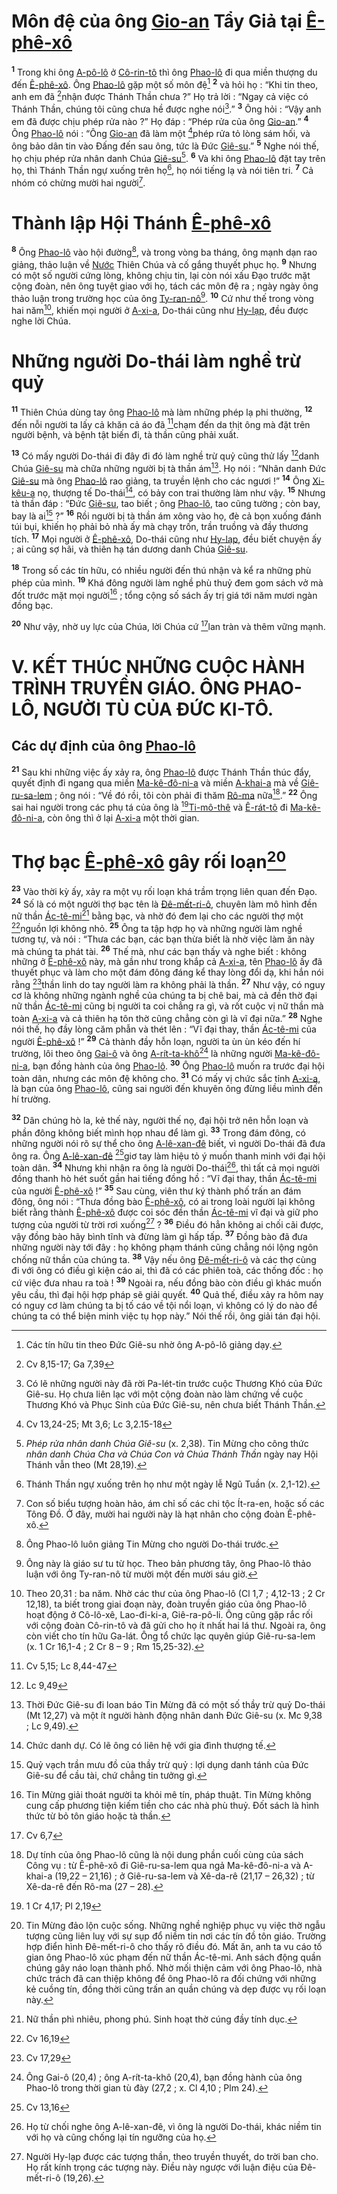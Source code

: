 # Môn đệ của ông [Gio-an]() Tẩy Giả tại [Ê-phê-xô]()
<sup><b>1</b></sup> Trong khi ông [A-pô-lô]() ở [Cô-rin-tô]() thì ông [Phao-lô]() đi qua miền thượng du đến [Ê-phê-xô](). Ông [Phao-lô]() gặp một số môn đệ[^1-57289c61-645e-4a3b-b80e-80ab5d8e4aaf] <sup><b>2</b></sup> và hỏi họ : “Khi tin theo, anh em đã [^1@-57289c61-645e-4a3b-b80e-80ab5d8e4aaf]nhận được Thánh Thần chưa ?” Họ trả lời : “Ngay cả việc có Thánh Thần, chúng tôi cũng chưa hề được nghe nói[^2-57289c61-645e-4a3b-b80e-80ab5d8e4aaf].” <sup><b>3</b></sup> Ông hỏi : “Vậy anh em đã được chịu phép rửa nào ?” Họ đáp : “Phép rửa của ông [Gio-an]().” <sup><b>4</b></sup> Ông [Phao-lô]() nói : “Ông [Gio-an]() đã làm một [^2@-57289c61-645e-4a3b-b80e-80ab5d8e4aaf]phép rửa tỏ lòng sám hối, và ông bảo dân tin vào Đấng đến sau ông, tức là Đức [Giê-su]().” <sup><b>5</b></sup> Nghe nói thế, họ chịu phép rửa nhân danh Chúa [Giê-su]()[^3-57289c61-645e-4a3b-b80e-80ab5d8e4aaf]. <sup><b>6</b></sup> Và khi ông [Phao-lô]() đặt tay trên họ, thì Thánh Thần ngự xuống trên họ[^4-57289c61-645e-4a3b-b80e-80ab5d8e4aaf], họ nói tiếng lạ và nói tiên tri. <sup><b>7</b></sup> Cả nhóm có chừng mười hai người[^5-57289c61-645e-4a3b-b80e-80ab5d8e4aaf].


# Thành lập Hội Thánh [Ê-phê-xô]()
<sup><b>8</b></sup> Ông [Phao-lô]() vào hội đường[^6-57289c61-645e-4a3b-b80e-80ab5d8e4aaf], và trong vòng ba tháng, ông mạnh dạn rao giảng, thảo luận về [Nước]() Thiên Chúa và cố gắng thuyết phục họ. <sup><b>9</b></sup> Nhưng có một số người cứng lòng, không chịu tin, lại còn nói xấu Đạo trước mặt cộng đoàn, nên ông tuyệt giao với họ, tách các môn đệ ra ; ngày ngày ông thảo luận trong trường học của ông [Ty-ran-nô]()[^7-57289c61-645e-4a3b-b80e-80ab5d8e4aaf]. <sup><b>10</b></sup> Cứ như thế trong vòng hai năm[^8-57289c61-645e-4a3b-b80e-80ab5d8e4aaf], khiến mọi người ở [A-xi-a](), Do-thái cũng như [Hy-lạp](), đều được nghe lời Chúa.


# Những người Do-thái làm nghề trừ quỷ
<sup><b>11</b></sup> Thiên Chúa dùng tay ông [Phao-lô]() mà làm những phép lạ phi thường, <sup><b>12</b></sup> đến nỗi người ta lấy cả khăn cả áo đã [^3@-57289c61-645e-4a3b-b80e-80ab5d8e4aaf]chạm đến da thịt ông mà đặt trên người bệnh, và bệnh tật biến đi, tà thần cũng phải xuất.

<sup><b>13</b></sup> Có mấy người Do-thái đi đây đi đó làm nghề trừ quỷ cũng thử lấy [^4@-57289c61-645e-4a3b-b80e-80ab5d8e4aaf]danh Chúa [Giê-su]() mà chữa những người bị tà thần ám[^9-57289c61-645e-4a3b-b80e-80ab5d8e4aaf]. Họ nói : “Nhân danh Đức [Giê-su]() mà ông [Phao-lô]() rao giảng, ta truyền lệnh cho các ngươi !” <sup><b>14</b></sup> Ông [Xi-kêu-a]() nọ, thượng tế Do-thái[^10-57289c61-645e-4a3b-b80e-80ab5d8e4aaf], có bảy con trai thường làm như vậy. <sup><b>15</b></sup> Nhưng tà thần đáp : “Đức [Giê-su](), tao biết ; ông [Phao-lô](), tao cũng tường ; còn bay, bay là ai[^11-57289c61-645e-4a3b-b80e-80ab5d8e4aaf] ?” <sup><b>16</b></sup> Rồi người bị tà thần ám xông vào họ, đè cả bọn xuống đánh túi bụi, khiến họ phải bỏ nhà ấy mà chạy trốn, trần truồng và đầy thương tích. <sup><b>17</b></sup> Mọi người ở [Ê-phê-xô](), Do-thái cũng như [Hy-lạp](), đều biết chuyện ấy ; ai cũng sợ hãi, và thiên hạ tán dương danh Chúa [Giê-su]().

<sup><b>18</b></sup> Trong số các tín hữu, có nhiều người đến thú nhận và kể ra những phù phép của mình. <sup><b>19</b></sup> Khá đông người làm nghề phù thuỷ đem gom sách vở mà đốt trước mặt mọi người[^12-57289c61-645e-4a3b-b80e-80ab5d8e4aaf] ; tổng cộng số sách ấy trị giá tới năm mươi ngàn đồng bạc.

<sup><b>20</b></sup> Như vậy, nhờ uy lực của Chúa, lời Chúa cứ [^5@-57289c61-645e-4a3b-b80e-80ab5d8e4aaf]lan tràn và thêm vững mạnh.


# V. KẾT THÚC NHỮNG CUỘC HÀNH TRÌNH TRUYỀN GIÁO. ÔNG PHAO-LÔ, NGƯỜI TÙ CỦA ĐỨC KI-TÔ.

## Các dự định của ông [Phao-lô]()
<sup><b>21</b></sup> Sau khi những việc ấy xảy ra, ông [Phao-lô]() được Thánh Thần thúc đẩy, quyết định đi ngang qua miền [Ma-kê-đô-ni-a]() và miền [A-khai-a]() mà về [Giê-ru-sa-lem]() ; ông nói : “Về đó rồi, tôi còn phải đi thăm [Rô-ma]() nữa[^13-57289c61-645e-4a3b-b80e-80ab5d8e4aaf].” <sup><b>22</b></sup> Ông sai hai người trong các phụ tá của ông là [^6@-57289c61-645e-4a3b-b80e-80ab5d8e4aaf][Ti-mô-thê]() và [Ê-rát-tô]() đi [Ma-kê-đô-ni-a](), còn ông thì ở lại [A-xi-a]() một thời gian.


# Thợ bạc [Ê-phê-xô]() gây rối loạn[^14-57289c61-645e-4a3b-b80e-80ab5d8e4aaf]
<sup><b>23</b></sup> Vào thời kỳ ấy, xảy ra một vụ rối loạn khá trầm trọng liên quan đến Đạo. <sup><b>24</b></sup> Số là có một người thợ bạc tên là [Đê-mết-ri-ô](), chuyên làm mô hình đền nữ thần [Ác-tê-mi]()[^15-57289c61-645e-4a3b-b80e-80ab5d8e4aaf] bằng bạc, và nhờ đó đem lại cho các người thợ một [^7@-57289c61-645e-4a3b-b80e-80ab5d8e4aaf]nguồn lợi không nhỏ. <sup><b>25</b></sup> Ông ta tập hợp họ và những người làm nghề tương tự, và nói : “Thưa các bạn, các bạn thừa biết là nhờ việc làm ăn này mà chúng ta phát tài. <sup><b>26</b></sup> Thế mà, như các bạn thấy và nghe biết : không những ở [Ê-phê-xô]() này, mà gần như trong khắp cả [A-xi-a](), tên [Phao-lô]() ấy đã thuyết phục và làm cho một đám đông đáng kể thay lòng đổi dạ, khi hắn nói rằng [^8@-57289c61-645e-4a3b-b80e-80ab5d8e4aaf]thần linh do tay người làm ra không phải là thần. <sup><b>27</b></sup> Như vậy, có nguy cơ là không những ngành nghề của chúng ta bị chê bai, mà cả đền thờ đại nữ thần [Ác-tê-mi]() cũng bị người ta coi chẳng ra gì, và rốt cuộc vị nữ thần mà toàn [A-xi-a]() và cả thiên hạ tôn thờ cũng chẳng còn gì là vĩ đại nữa.” <sup><b>28</b></sup> Nghe nói thế, họ đầy lòng căm phẫn và thét lên : “Vĩ đại thay, thần [Ác-tê-mi]() của người [Ê-phê-xô]() !” <sup><b>29</b></sup> Cả thành đầy hỗn loạn, người ta ùn ùn kéo đến hí trường, lôi theo ông [Gai-ô]() và ông [A-rít-ta-khô]()[^16-57289c61-645e-4a3b-b80e-80ab5d8e4aaf] là những người [Ma-kê-đô-ni-a](), bạn đồng hành của ông [Phao-lô](). <sup><b>30</b></sup> Ông [Phao-lô]() muốn ra trước đại hội toàn dân, nhưng các môn đệ không cho. <sup><b>31</b></sup> Có mấy vị chức sắc tỉnh [A-xi-a](), là bạn của ông [Phao-lô](), cũng sai người đến khuyên ông đừng liều mình đến hí trường.

<sup><b>32</b></sup> Dân chúng hò la, kẻ thế này, người thế nọ, đại hội trở nên hỗn loạn và phần đông không biết mình họp nhau để làm gì. <sup><b>33</b></sup> Trong đám đông, có những người nói rõ sự thể cho ông [A-lê-xan-đê]() biết, vì người Do-thái đã đưa ông ra. Ông [A-lê-xan-đê]() [^9@-57289c61-645e-4a3b-b80e-80ab5d8e4aaf]giơ tay làm hiệu tỏ ý muốn thanh minh với đại hội toàn dân. <sup><b>34</b></sup> Nhưng khi nhận ra ông là người Do-thái[^17-57289c61-645e-4a3b-b80e-80ab5d8e4aaf], thì tất cả mọi người đồng thanh hò hét suốt gần hai tiếng đồng hồ : “Vĩ đại thay, thần [Ác-tê-mi]() của người [Ê-phê-xô]() !” <sup><b>35</b></sup> Sau cùng, viên thư ký thành phố trấn an đám đông, ông nói : “Thưa đồng bào [Ê-phê-xô](), có ai trong loài người lại không biết rằng thành [Ê-phê-xô]() được coi sóc đền thần [Ác-tê-mi]() vĩ đại và giữ pho tượng của người từ trời rơi xuống[^18-57289c61-645e-4a3b-b80e-80ab5d8e4aaf] ? <sup><b>36</b></sup> Điều đó hẳn không ai chối cãi được, vậy đồng bào hãy bình tĩnh và đừng làm gì hấp tấp. <sup><b>37</b></sup> Đồng bào đã đưa những người này tới đây : họ không phạm thánh cũng chẳng nói lộng ngôn chống nữ thần của chúng ta. <sup><b>38</b></sup> Vậy nếu ông [Đê-mết-ri-ô]() và các thợ cùng đi với ông có điều gì kiện cáo ai, thì đã có các phiên toà, các thống đốc : họ cứ việc đưa nhau ra toà ! <sup><b>39</b></sup> Ngoài ra, nếu đồng bào còn điều gì khác muốn yêu cầu, thì đại hội hợp pháp sẽ giải quyết. <sup><b>40</b></sup> Quả thế, điều xảy ra hôm nay có nguy cơ làm chúng ta bị tố cáo về tội nổi loạn, vì không có lý do nào để chúng ta có thể biện minh việc tụ họp này.” Nói thế rồi, ông giải tán đại hội.

[^1-57289c61-645e-4a3b-b80e-80ab5d8e4aaf]: Các tín hữu tin theo Đức Giê-su nhờ ông A-pô-lô giảng dạy.
[^2-57289c61-645e-4a3b-b80e-80ab5d8e4aaf]: Có lẽ những người này đã rời Pa-lét-tin trước cuộc Thương Khó của Đức Giê-su. Họ chưa liên lạc với một cộng đoàn nào làm chứng về cuộc Thương Khó và Phục Sinh của Đức Giê-su, nên chưa biết Thánh Thần.
[^3-57289c61-645e-4a3b-b80e-80ab5d8e4aaf]: *Phép rửa nhân danh Chúa Giê-su* (x. 2,38). Tin Mừng cho công thức *nhân danh Chúa Cha và Chúa Con và Chúa Thánh Thần* ngày nay Hội Thánh vẫn theo (Mt 28,19).
[^4-57289c61-645e-4a3b-b80e-80ab5d8e4aaf]: Thánh Thần ngự xuống trên họ như một ngày lễ Ngũ Tuần (x. 2,1-12).
[^5-57289c61-645e-4a3b-b80e-80ab5d8e4aaf]: Con số biểu tượng hoàn hảo, ám chỉ số các chi tộc Ít-ra-en, hoặc số các Tông Đồ. Ở đây, mười hai người này là hạt nhân cho cộng đoàn Ê-phê-xô.
[^6-57289c61-645e-4a3b-b80e-80ab5d8e4aaf]: Ông Phao-lô luôn giảng Tin Mừng cho người Do-thái trước.
[^7-57289c61-645e-4a3b-b80e-80ab5d8e4aaf]: Ông này là giáo sư tu từ học. Theo bản phương tây, ông Phao-lô thảo luận với ông Ty-ran-nô từ mười một đến mười sáu giờ.
[^8-57289c61-645e-4a3b-b80e-80ab5d8e4aaf]: Theo 20,31 : ba năm. Nhờ các thư của ông Phao-lô (Cl 1,7 ; 4,12-13 ; 2 Cr 12,18), ta biết trong giai đoạn này, đoàn truyền giáo của ông Phao-lô hoạt động ở Cô-lô-xê, Lao-đi-ki-a, Giê-ra-pô-li. Ông cũng gặp rắc rối với cộng đoàn Cô-rin-tô và đã gửi cho họ ít nhất hai lá thư. Ngoài ra, ông còn viết cho tín hữu Ga-lát. Ông tổ chức lạc quyên giúp Giê-ru-sa-lem (x. 1 Cr 16,1-4 ; 2 Cr 8 – 9 ; Rm 15,25-32).
[^9-57289c61-645e-4a3b-b80e-80ab5d8e4aaf]: Thời Đức Giê-su đi loan báo Tin Mừng đã có một số thầy trừ quỷ Do-thái (Mt 12,27) và một ít người hành động nhân danh Đức Giê-su (x. Mc 9,38 ; Lc 9,49).
[^10-57289c61-645e-4a3b-b80e-80ab5d8e4aaf]: Chức danh dự. Có lẽ ông có liên hệ với gia đình thượng tế.
[^11-57289c61-645e-4a3b-b80e-80ab5d8e4aaf]: Quỷ vạch trần mưu đồ của thầy trừ quỷ : lợi dụng danh tánh của Đức Giê-su để cầu tài, chứ chẳng tin tưởng gì.
[^12-57289c61-645e-4a3b-b80e-80ab5d8e4aaf]: Tin Mừng giải thoát người ta khỏi mê tín, pháp thuật. Tin Mừng không cung cấp phương tiện kiếm tiền cho các nhà phù thuỷ. Đốt sách là hình thức từ bỏ tôn giáo hoặc tà thần.
[^13-57289c61-645e-4a3b-b80e-80ab5d8e4aaf]: Dự tính của ông Phao-lô cũng là nội dung phần cuối cùng của sách Công vụ : từ Ê-phê-xô đi Giê-ru-sa-lem qua ngả Ma-kê-đô-ni-a và A-khai-a (19,22 – 21,16) ; ở Giê-ru-sa-lem và Xê-da-rê (21,17 – 26,32) ; từ Xê-da-rê đến Rô-ma (27 – 28).
[^14-57289c61-645e-4a3b-b80e-80ab5d8e4aaf]: Tin Mừng đảo lộn cuộc sống. Những nghề nghiệp phục vụ việc thờ ngẫu tượng cũng liên luỵ với sự sụp đổ niềm tin nơi các tín đồ tôn giáo. Trường hợp điển hình Đê-mết-ri-ô cho thấy rõ điều đó. Mất ăn, anh ta vu cáo tố gian ông Phao-lô xúc phạm đến nữ thần Ác-tê-mi. Anh sách động quần chúng gây náo loạn thành phố. Nhờ mối thiện cảm với ông Phao-lô, nhà chức trách đã can thiệp không để ông Phao-lô ra đối chứng với những kẻ cuồng tín, đồng thời cũng trấn an quần chúng và dẹp được vụ rối loạn này.
[^15-57289c61-645e-4a3b-b80e-80ab5d8e4aaf]: Nữ thần phì nhiêu, phong phú. Sinh hoạt thờ cúng đầy tính dục.
[^16-57289c61-645e-4a3b-b80e-80ab5d8e4aaf]: Ông Gai-ô (20,4) ; ông A-rít-ta-khô (20,4), bạn đồng hành của ông Phao-lô trong thời gian tù đày (27,2 ; x. Cl 4,10 ; Plm 24).
[^17-57289c61-645e-4a3b-b80e-80ab5d8e4aaf]: Họ từ chối nghe ông A-lê-xan-đê, vì ông là người Do-thái, khác niềm tin với họ và cũng chống lại tín ngưỡng của họ.
[^18-57289c61-645e-4a3b-b80e-80ab5d8e4aaf]: Người Hy-lạp được các tượng thần, theo truyền thuyết, do trời ban cho. Họ rất kính trọng các tượng này. Điều này ngược với luận điệu của Đê-mết-ri-ô (19,26).
[^1@-57289c61-645e-4a3b-b80e-80ab5d8e4aaf]: Cv 8,15-17; Ga 7,39
[^2@-57289c61-645e-4a3b-b80e-80ab5d8e4aaf]: Cv 13,24-25; Mt 3,6; Lc 3,2.15-18
[^3@-57289c61-645e-4a3b-b80e-80ab5d8e4aaf]: Cv 5,15; Lc 8,44-47
[^4@-57289c61-645e-4a3b-b80e-80ab5d8e4aaf]: Lc 9,49
[^5@-57289c61-645e-4a3b-b80e-80ab5d8e4aaf]: Cv 6,7
[^6@-57289c61-645e-4a3b-b80e-80ab5d8e4aaf]: 1 Cr 4,17; Pl 2,19
[^7@-57289c61-645e-4a3b-b80e-80ab5d8e4aaf]: Cv 16,19
[^8@-57289c61-645e-4a3b-b80e-80ab5d8e4aaf]: Cv 17,29
[^9@-57289c61-645e-4a3b-b80e-80ab5d8e4aaf]: Cv 13,16